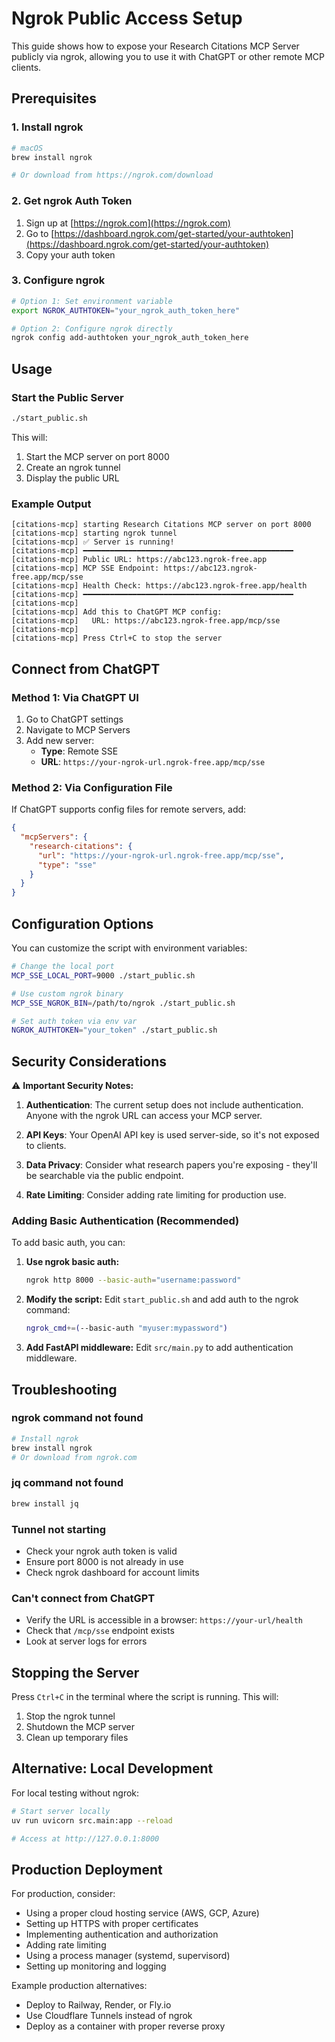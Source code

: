 # Ngrok Public Access Setup

This guide shows how to expose your Research Citations MCP Server publicly via ngrok, allowing you to use it with ChatGPT or other remote MCP clients.

## Prerequisites

### 1. Install ngrok

```bash
# macOS
brew install ngrok

# Or download from https://ngrok.com/download
```

### 2. Get ngrok Auth Token

1. Sign up at [https://ngrok.com](https://ngrok.com)
2. Go to [https://dashboard.ngrok.com/get-started/your-authtoken](https://dashboard.ngrok.com/get-started/your-authtoken)
3. Copy your auth token

### 3. Configure ngrok

```bash
# Option 1: Set environment variable
export NGROK_AUTHTOKEN="your_ngrok_auth_token_here"

# Option 2: Configure ngrok directly
ngrok config add-authtoken your_ngrok_auth_token_here
```

## Usage

### Start the Public Server

```bash
./start_public.sh
```

This will:
1. Start the MCP server on port 8000
2. Create an ngrok tunnel
3. Display the public URL

### Example Output

```
[citations-mcp] starting Research Citations MCP server on port 8000
[citations-mcp] starting ngrok tunnel
[citations-mcp] ✅ Server is running!
[citations-mcp] ━━━━━━━━━━━━━━━━━━━━━━━━━━━━━━━━━━━━━━━━━━━━━━━
[citations-mcp] Public URL: https://abc123.ngrok-free.app
[citations-mcp] MCP SSE Endpoint: https://abc123.ngrok-free.app/mcp/sse
[citations-mcp] Health Check: https://abc123.ngrok-free.app/health
[citations-mcp] ━━━━━━━━━━━━━━━━━━━━━━━━━━━━━━━━━━━━━━━━━━━━━━━
[citations-mcp]
[citations-mcp] Add this to ChatGPT MCP config:
[citations-mcp]   URL: https://abc123.ngrok-free.app/mcp/sse
[citations-mcp]
[citations-mcp] Press Ctrl+C to stop the server
```

## Connect from ChatGPT

### Method 1: Via ChatGPT UI

1. Go to ChatGPT settings
2. Navigate to MCP Servers
3. Add new server:
   - **Type**: Remote SSE
   - **URL**: `https://your-ngrok-url.ngrok-free.app/mcp/sse`

### Method 2: Via Configuration File

If ChatGPT supports config files for remote servers, add:

```json
{
  "mcpServers": {
    "research-citations": {
      "url": "https://your-ngrok-url.ngrok-free.app/mcp/sse",
      "type": "sse"
    }
  }
}
```

## Configuration Options

You can customize the script with environment variables:

```bash
# Change the local port
MCP_SSE_LOCAL_PORT=9000 ./start_public.sh

# Use custom ngrok binary
MCP_SSE_NGROK_BIN=/path/to/ngrok ./start_public.sh

# Set auth token via env var
NGROK_AUTHTOKEN="your_token" ./start_public.sh
```

## Security Considerations

⚠️ **Important Security Notes:**

1. **Authentication**: The current setup does not include authentication. Anyone with the ngrok URL can access your MCP server.

2. **API Keys**: Your OpenAI API key is used server-side, so it's not exposed to clients.

3. **Data Privacy**: Consider what research papers you're exposing - they'll be searchable via the public endpoint.

4. **Rate Limiting**: Consider adding rate limiting for production use.

### Adding Basic Authentication (Recommended)

To add basic auth, you can:

1. **Use ngrok basic auth:**
   ```bash
   ngrok http 8000 --basic-auth="username:password"
   ```

2. **Modify the script:**
   Edit `start_public.sh` and add auth to the ngrok command:
   ```bash
   ngrok_cmd+=(--basic-auth "myuser:mypassword")
   ```

3. **Add FastAPI middleware:**
   Edit `src/main.py` to add authentication middleware.

## Troubleshooting

### ngrok command not found
```bash
# Install ngrok
brew install ngrok
# Or download from ngrok.com
```

### jq command not found
```bash
brew install jq
```

### Tunnel not starting
- Check your ngrok auth token is valid
- Ensure port 8000 is not already in use
- Check ngrok dashboard for account limits

### Can't connect from ChatGPT
- Verify the URL is accessible in a browser: `https://your-url/health`
- Check that `/mcp/sse` endpoint exists
- Look at server logs for errors

## Stopping the Server

Press `Ctrl+C` in the terminal where the script is running. This will:
1. Stop the ngrok tunnel
2. Shutdown the MCP server
3. Clean up temporary files

## Alternative: Local Development

For local testing without ngrok:

```bash
# Start server locally
uv run uvicorn src.main:app --reload

# Access at http://127.0.0.1:8000
```

## Production Deployment

For production, consider:
- Using a proper cloud hosting service (AWS, GCP, Azure)
- Setting up HTTPS with proper certificates
- Implementing authentication and authorization
- Adding rate limiting
- Using a process manager (systemd, supervisord)
- Setting up monitoring and logging

Example production alternatives:
- Deploy to Railway, Render, or Fly.io
- Use Cloudflare Tunnels instead of ngrok
- Deploy as a container with proper reverse proxy
